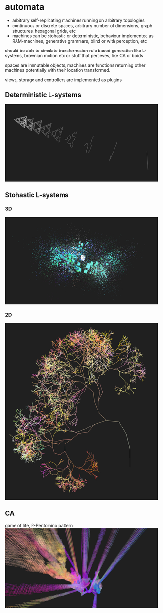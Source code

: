 # automata

* arbitrary self-replicating machines running on arbitrary topologies
* continuous or discrete spaces, arbitrary number of dimensions, graph structures, hexagonal grids, etc
* machines can be stohastic or deterministic, behaviour implemented as RAM-machines, generative grammars, blind or with perception, etc 
 
should be able to simulate transformation rule based generation like L-systems, brownian motion etc or stuff that perceves, like CA or boids

spaces are immutable objects, machines are functions returning other machines potentially with their location transformed.

views, storage and controllers are implemented as plugins

## Deterministic L-systems
![s3d](samples/s3d.jpg)

## Stohastic L-systems
### 3D
![splash](samples/splash.jpg)
### 2D
![tree](samples/tree.jpg)

## CA
game of life, R-Pentomino pattern
![gol](samples/gol.jpg)

